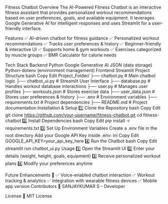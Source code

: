 Fitness Chatbot 
Overview
The AI-Powered Fitness Chatbot is an interactive fitness assistant that provides personalized workout recommendations based on user preferences, goals, and available equipment. It leverages Google Generative AI for intelligent responses and uses Streamlit for a user-friendly interface.

Features
✅ AI-driven chatbot for fitness guidance
✅ Personalized workout recommendations
✅ Tracks user preferences & history
✅ Beginner-friendly & interactive UI
✅ Supports home & gym workouts
✅ Exercises categorized by muscle groups
✅ BMR Calculator for calorie needs

Tech Stack
Backend
Python
Google Generative AI
JSON (data storage)
Python-dotenv (environment management)
Frontend
Streamlit
Project Structure
bash
Copy
Edit
Project_Folder/
├── chatbot.py          # Main chatbot logic
├── chatbot_ui.py       # Streamlit User Interface
├── database.py         # Handles workout database interactions
├── user.py             # Manages user profiles
├── workouts.json       # Stores exercise data
├── user_data.json      # Stores user preferences & history
├── .env                # Environment variables
├── requirements.txt    # Project dependencies
├── README.md           # Project documentation
Installation & Setup
1️⃣ Clone the Repository
bash
Copy
Edit
git clone https://github.com/your-username/fitness-chatbot.git
cd fitness-chatbot
2️⃣ Install Dependencies
bash
Copy
Edit
pip install -r requirements.txt
3️⃣ Set Up Environment Variables
Create a .env file in the root directory
Add your Google API Key inside .env:
ini
Copy
Edit
GOOGLE_API_KEY=your_api_key_here
4️⃣ Run the Chatbot
bash
Copy
Edit
streamlit run chatbot_ui.py
Usage
1️⃣ Open the Streamlit UI
2️⃣ Enter your details (weight, height, goals, equipment)
3️⃣ Receive personalized workout plans
4️⃣ Modify your preferences anytime


Future Enhancements 🚀
✅ Voice-enabled chatbot interaction
✅ Workout tracking & analytics
✅ Integration with wearable fitness devices
✅ Mobile app version
Contributors
👤 SANJAYKUMAR S – Developer

License
📜 MIT License


